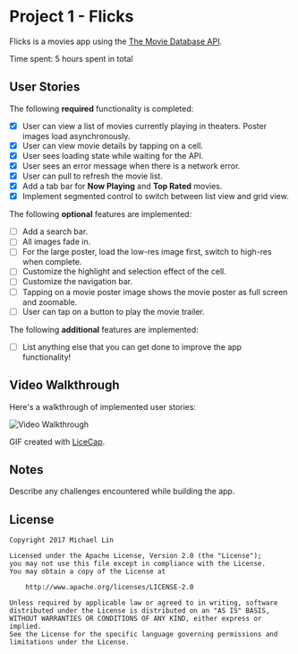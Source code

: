 # Project 1 - Flicks

Flicks is a movies app using the [The Movie Database API](http://docs.themoviedb.apiary.io/#).

Time spent: 5 hours spent in total

## User Stories

The following **required** functionality is completed:

- [X] User can view a list of movies currently playing in theaters. Poster images load asynchronously.
- [X] User can view movie details by tapping on a cell.
- [X] User sees loading state while waiting for the API.
- [X] User sees an error message when there is a network error.
- [X] User can pull to refresh the movie list.
- [X] Add a tab bar for **Now Playing** and **Top Rated** movies.
- [X] Implement segmented control to switch between list view and grid view.

The following **optional** features are implemented:

- [ ] Add a search bar.
- [ ] All images fade in.
- [ ] For the large poster, load the low-res image first, switch to high-res when complete.
- [ ] Customize the highlight and selection effect of the cell.
- [ ] Customize the navigation bar.
- [ ] Tapping on a movie poster image shows the movie poster as full screen and zoomable.
- [ ] User can tap on a button to play the movie trailer.

The following **additional** features are implemented:

- [ ] List anything else that you can get done to improve the app functionality!

## Video Walkthrough

Here's a walkthrough of implemented user stories:

<img src='http://i.imgur.com/E08zf25.gif' title='Video Walkthrough' width='' alt='Video Walkthrough' />

GIF created with [LiceCap](http://www.cockos.com/licecap/).

## Notes

Describe any challenges encountered while building the app.

## License

    Copyright 2017 Michael Lin

    Licensed under the Apache License, Version 2.0 (the "License");
    you may not use this file except in compliance with the License.
    You may obtain a copy of the License at

        http://www.apache.org/licenses/LICENSE-2.0

    Unless required by applicable law or agreed to in writing, software
    distributed under the License is distributed on an "AS IS" BASIS,
    WITHOUT WARRANTIES OR CONDITIONS OF ANY KIND, either express or implied.
    See the License for the specific language governing permissions and
    limitations under the License.

